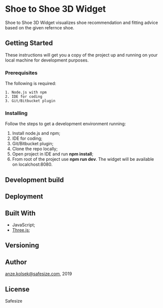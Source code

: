# Shoe to Shoe 3D Widget

Shoe to Shoe 3D Widget visualizes shoe recommendation and fitting advice based on the given refernce shoe.

## Getting Started

These instructions will get you a copy of the project up and running on your local machine for development purposes.

### Prerequisites

The following is required:

```
1. Node.js with npm
2. IDE for coding
3. Git/Bitbucket plugin
```

### Installing

Follow the steps to get a development environment running:

1. Install node.js and npm;
2. IDE for coding;
3. Git/Bitbucket plugin;
4. Clone the repo locally;
5. Open project in IDE and run **npm install**;
6. From root of the project use **npm run dev**. The widget will be available on localchost:8080.

## Development build



## Deployment


## Built With

* JavaScript;
* [Three.js](https://threejs.org/);

## Versioning



## Author

anze.kolsek@safesize.com, 2019

## License

Safesize